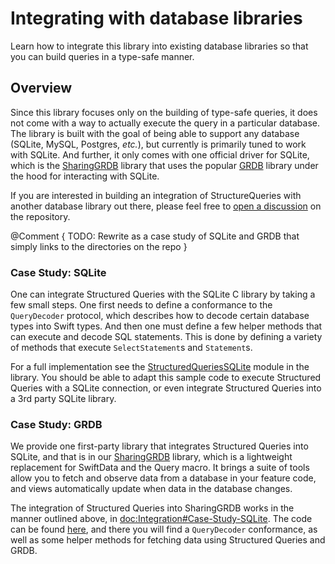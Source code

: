 # Integrating with database libraries

Learn how to integrate this library into existing database libraries so that you can build queries
in a  type-safe manner.

## Overview

Since this library focuses only on the building of type-safe queries, it does not come with a way to
actually execute the query in a particular database. The library is built with the goal of being
able to support any database (SQLite, MySQL, Postgres, _etc._), but currently is primarily tuned to
work with SQLite. And further, it only comes with one official driver for SQLite, which is the
[SharingGRDB][sharing-grdb-gh] library that uses the popular [GRDB][grdb-gh] library under the hood
for interacting with SQLite.

If you are interested in building an integration of StructureQueries with another database library
out there, please feel free to [open a discussion][sq-discussions] on the repository.

[sharing-grdb-gh]: http://github.com/pointfreeco/sharing-grdb 
[grdb-gh]: http://github.com/groue/grdb.swift
[sq-discussions]: http://github.com/pointfreeco/swift-structured-queries/discussions

@Comment {
  TODO: Rewrite as a case study of SQLite and GRDB that simply links to the directories on the repo
}

### Case Study: SQLite

One can integrate Structured Queries with the SQLite C library by taking a few small steps. One
first needs to define a conformance to the ``QueryDecoder`` protocol, which describes how to 
decode certain database types into Swift types. And then one must define a few helper methods
that can execute and decode SQL statements. This is done by defining a variety of methods that 
execute ``SelectStatement``s and ``Statement``s.

For a full implementation see the [StructuredQueriesSQLite][sq-sqlite] module in the library.
You should be able to adapt this sample code to execute Structured Queries with a SQLite connection,
or even integrate Structured Queries into a 3rd party SQLite library.

[sq-sqlite]: https://github.com/pointfreeco/swift-structured-queries/tree/main/Sources/StructuredQueriesSQLite

### Case Study: GRDB

We provide one first-party library that integrates Structured Queries into SQLite, and that is in
our [SharingGRDB][sharing-grdb-gh] library, which is a lightweight replacement for SwiftData and 
the Query macro. It brings a suite of tools allow you to fetch and observe data from a database
in your feature code, and views automatically update when data in the database changes.

The integration of Structured Queries into SharingGRDB works in the manner outlined above, in
<doc:Integration#Case-Study-SQLite>. The code can be found [here][sq-sharing-grdb], and there
you will find a ``QueryDecoder`` conformance, as well as some helper methods for fetching data
using Structured Queries and GRDB.

[sq-sharing-grdb]: https://github.com/pointfreeco/sharing-grdb/tree/main/Sources/StructuredQueriesGRDBCore

